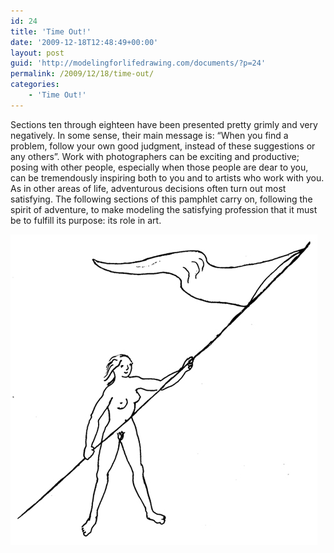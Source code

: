 ```yaml
---
id: 24
title: 'Time Out!'
date: '2009-12-18T12:48:49+00:00'
layout: post
guid: 'http://modelingforlifedrawing.com/documents/?p=24'
permalink: /2009/12/18/time-out/
categories:
    - 'Time Out!'
---
```


Sections ten through eighteen have been presented pretty grimly and very negatively. In some sense, their main message is: “When you find a problem, follow your own good judgment, instead of these suggestions or any others”. Work with photographers can be exciting and productive; posing with other people, especially when those people are dear to you, can be tremendously inspiring both to you and to artists who work with you. As in other areas of life, adventurous decisions often turn out most satisfying. The following sections of this pamphlet carry on, following the spirit of adventure, to make modeling the satisfying profession that it must be to fulfill its purpose: its role in art.

![](/images/TimeOutPicture.jpg)
